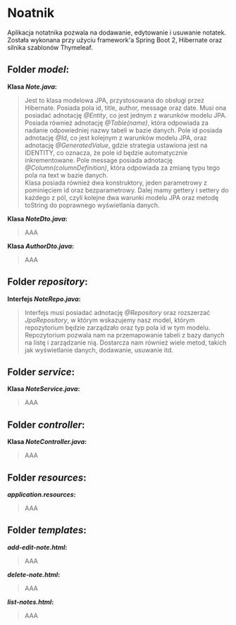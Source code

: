 # Noatnik

Aplikacja notatnika pozwala na dodawanie, edytowanie i usuwanie notatek. Została wykonana przy użyciu framework'a Spring Boot 2, Hibernate oraz silnika szablonów Thymeleaf.

## Folder _model_:
**Klasa _Note.java_:**  
> Jest to klasa modelowa JPA, przystosowana do obsługi przez Hibernate. Posiada pola id, title, author, message oraz date. Musi ona posiadać adnotację _@Entity_, co jest jednym z warunków modelu JPA. Posiada również adnotację _@Table(name)_, która odpowiada za nadanie odpowiedniej nazwy tabeli w bazie danych. Pole id posiada adnotację _@Id_, co jest kolejnym z warunków modelu JPA, oraz adnotację _@GeneratedValue_, gdzie strategia ustawiona jest na IDENTITY, co oznacza, że pole id będzie automatycznie inkrementowane. Pole message posiada adnotację _@Column(columnDefinition)_, która odpowiada za zmianę typu tego pola na text w bazie danych.  
> Klasa posiada również dwa konstruktory, jeden parametrowy z pominięciem id oraz bezparametrowy. Dalej mamy gettery i settery do każdego z pól, czyli kolejne dwa warunki modelu JPA oraz metodę toString do poprawnego wyświetlania danych.

**Klasa _NoteDto.java_:**
> AAA

**Klasa _AuthorDto.java_:**
> AAA

## Folder _repository_:
**Interfejs _NoteRepo.java_:**
> Interfejs musi posiadać adnotację _@Repository_ oraz rozszerzać _JpaRepository_, w którym wskazujemy nasz model, którym repozytorium będzie zarządzało oraz typ pola id w tym modelu. Repozytorium pozwala nam na przemapowanie tabeli z bazy danych na listę i zarządzanie nią. Dostarcza nam również wiele metod, takich jak wyświetlanie danych, dodawanie, usuwanie itd.

## Folder _service_:
**Klasa _NoteService.java_:**
> AAA

## Folder _controller_:
**Klasa _NoteController.java_:**
> AAA

## Folder _resources_:
**_application.resources_:**
> AAA

## Folder _templates_:
**_add-edit-note.html_:**
> AAA

**_delete-note.html_:**
> AAA

**_list-notes.html_:**
> AAA
